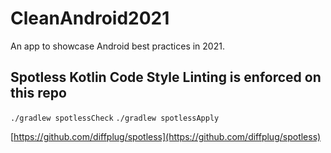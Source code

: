 # CleanAndroid2021
 An app to showcase Android best practices in 2021.

## Spotless Kotlin Code Style Linting is enforced on this repo

`./gradlew spotlessCheck`
`./gradlew spotlessApply`

[https://github.com/diffplug/spotless](https://github.com/diffplug/spotless)

